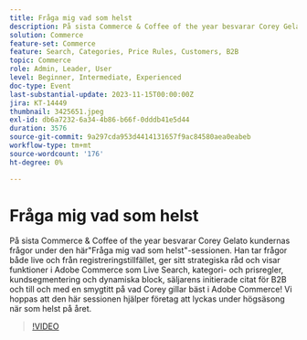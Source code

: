 ```yaml
---
title: Fråga mig vad som helst
description: På sista Commerce & Coffee of the year besvarar Corey Gelato kundernas frågor under den här"Fråga mig vad som helst"-sessionen. Han tar frågor både live och från registreringstillfället, ger sitt strategiska råd och visar funktioner i Adobe Commerce som Live Search, kategori- och prisregler, kundsegmentering och dynamiska block, säljarens initierade citat för B2B och till och med en smygtitt på vad Corey gillar bäst i Adobe Commerce! Vi hoppas att den här sessionen hjälper företag att lyckas under högsäsong när som helst på året.
solution: Commerce
feature-set: Commerce
feature: Search, Categories, Price Rules, Customers, B2B
topic: Commerce
role: Admin, Leader, User
level: Beginner, Intermediate, Experienced
doc-type: Event
last-substantial-update: 2023-11-15T00:00:00Z
jira: KT-14449
thumbnail: 3425651.jpeg
exl-id: db6a7232-6a34-4b86-b66f-0dddb41e5d44
duration: 3576
source-git-commit: 9a297cda953d4414131657f9ac84580aea0eabeb
workflow-type: tm+mt
source-wordcount: '176'
ht-degree: 0%

---
```


# Fråga mig vad som helst

På sista Commerce &amp; Coffee of the year besvarar Corey Gelato kundernas frågor under den här&quot;Fråga mig vad som helst&quot;-sessionen. Han tar frågor både live och från registreringstillfället, ger sitt strategiska råd och visar funktioner i Adobe Commerce som Live Search, kategori- och prisregler, kundsegmentering och dynamiska block, säljarens initierade citat för B2B och till och med en smygtitt på vad Corey gillar bäst i Adobe Commerce! Vi hoppas att den här sessionen hjälper företag att lyckas under högsäsong när som helst på året.

>[!VIDEO](https://video.tv.adobe.com/v/3425651/?learn=on)
